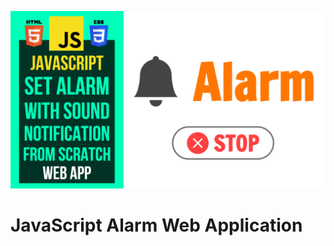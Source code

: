 ![Thumbnail](https://raw.githubusercontent.com/saeedkohansal/JavaScript-Alarm-Web-Application/main/JavaScript%20Alarm%20Web%20Application.png "Thumbnail")
# JavaScript Alarm Web Application
